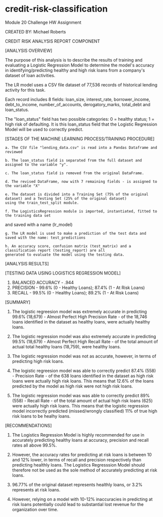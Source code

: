 # credit-risk-classification
Module 20 Challenge HW Assignment

CREATED BY: Michael Roberts

CREDIT RISK ANALYSIS REPORT COMPONENT

[ANALYSIS OVERVIEW]

The purpose of this analysis is to describe the results of training and evaluating a Logistic Regression Model to determine the model's accuracy in identifying/predicting healthy and high risk loans from a company's dataset of loan activities. 

The LR model uses a CSV file dataset of 77,536 records of historical lending activity for this task. 

Each record includes 8 fields: loan_size, interest_rate, borrower_income, debt_to_income, number_of_accounts, derogatory_marks, total_debt and loan_status. 

The "loan_status" field has two possible categories: 0 = healthy status; 1 = high risk of defaulting. It is this loan_status field that the Logistic Regression Model will be used to correctly predict. 

[STAGES OF THE MACHINE LEARNING PROCESS/TRAINING PROCEDURE]

    a. The CSV file "lending_data.csv" is read into a Pandas Dataframe and reviewed

    b. The loan_status field is separated from the full dataset and assigned to the variable "y".

    c. The loan_status field is removed from the original DataFrame. 

    d. The revised DataFrame, now with 7 remaining fields - is assigned to the variable "X"

    e. The dataset is divided into a Training Set (75% of the original dataset) and a Testing Set (25% of the original dataset) 
    using the train_test_split module. 

    f. The LogisticsRegression module is imported, instantiated, fitted to the training data set
and saved with a name (lr_model)

    g. The LR model is used to make a prediction of the test data and saved with the name: test_predictions

    h. An accuracy score, confusion matrix (test_matrix) and a classification report (testing_report) are all 
    generated to evaluate the model using the testing data.

[ANALYSIS RESULTS]

[TESTING DATA USING LOGISTICS REGRESSION MODEL] 

  1. BALANCED ACCURACY - .944
  2. PRECISION - 99.6% (0 - Healthy Loans); 87.4% (1 - At Risk Loans)
  3. RECALL - 99.5% (0 - Healthy Loans); 89.2% (1 - At Risk Loans)

[SUMMARY]

1. The logistic regreesion model was extremely accurate in predicting 99.6% (18,679) - Almost Perfect High Precision Rate - of the 18,746 loans identified in 
    the dataset as healthy loans, were actually healthy loans.

2. The logistic regression model was also extremely accurate in predicting 99.5% (18,679) - Almost Perfect High Recall Rate - of the total amount of actual total healthy loans (18,759), were healthy loans.

3.  The logistic regression model was not as accurate, however, in terms of predicting high risk loans.

4.  The logistic regreesion model was able to correctly predict 87.4% (558) - Precision Rate - of the 638 loans identified in 
    the dataset as high risk loans were actually high risk loans. This means that 12.6% of the loans predicted by the model as high risk were not high risk loans.

5. The logistic regression model was was able to correctly predict 89% (558) - Recall Rate - of the total amount of actual high risk loans (625) were 
actually high risk loans. This means that the logistic regression model incorrectly predicted (missed/wrongly classified) 11% of true high risk loans to be healhy loans. 

[RECOMMENDATIONS]

1. The Logistics Regression Model is highly recommended for use in accurately predicting healthy loans at accuracy, precision and recall rates all above 99.5%.

2. However, the accuracy rates for predicting at risk loans is between 10 and 12% lower, in terms of recall and precision respectively than predicting healthly loans. The Logistics Regresssion Model should therefore not be used as the sole method of accurately predicting at risk loans.

3. 96.77% of the original dataset represents healthly loans, or 3.2% represents at risk loans.

4. However, relying on a model with 10-12% inaccuracies in predicting at risk loans potentially could lead to substantial lost revenue for the organization over time.  
